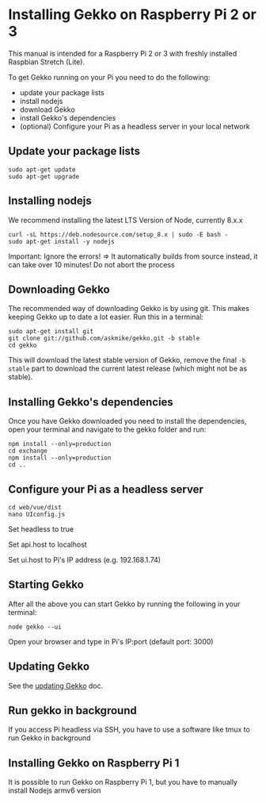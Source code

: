 # Installing Gekko on Raspberry Pi 2 or 3

This manual is intended for a Raspberry Pi 2 or 3 with freshly installed Raspbian Stretch (Lite).

To get Gekko running on your Pi you need to do the following:

- update your package lists
- install nodejs
- download Gekko
- install Gekko's dependencies
- (optional) Configure your Pi as a headless server in your local network

## Update your package lists

    sudo apt-get update
    sudo apt-get upgrade

## Installing nodejs

We recommend installing the latest LTS Version of Node, currently 8.x.x

    curl -sL https://deb.nodesource.com/setup_8.x | sudo -E bash -
    sudo apt-get install -y nodejs

Important: Ignore the errors!
=> It automatically builds from source instead, it can take over 10 minutes! Do not abort the process

## Downloading Gekko

The recommended way of downloading Gekko is by using git. This makes keeping Gekko up to date a lot easier. Run this in a terminal:

    sudo apt-get install git
    git clone git://github.com/askmike/gekko.git -b stable
    cd gekko

This will download the latest stable version of Gekko, remove the final `-b stable` part to download the current latest release (which might not be as stable).

## Installing Gekko's dependencies

Once you have Gekko downloaded you need to install the dependencies, open your terminal and navigate to the gekko folder and run:

    npm install --only=production
    cd exchange
    npm install --only=production
    cd ..

## Configure your Pi as a headless server

    cd web/vue/dist
    nano UIconfig.js

Set headless to true

Set api.host to localhost

Set ui.host to Pi's IP address (e.g. 192.168.1.74)

## Starting Gekko

After all the above you can start Gekko by running the following in your terminal:

    node gekko --ui

Open your browser and type in Pi's IP:port (default port: 3000)

## Updating Gekko

See the [updating Gekko](./updating_gekko.md) doc.

## Run gekko in background
If you access Pi headless via SSH, you have to use a software like tmux to run Gekko in background

## Installing Gekko on Raspberry Pi 1
It is possible to run Gekko on Raspberry Pi 1, but you have to manually install Nodejs armv6 version
